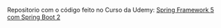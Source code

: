 Repositorio com o código feito no
Curso da Udemy:
[Spring Framework 5 com Spring Boot 2](https://www.udemy.com/course/spring-framework-5-spring-boot-2)
